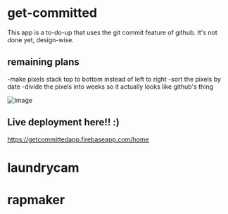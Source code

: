 # get-committed

This app is a to-do-up that uses the git commit feature of github.
It's not done yet, design-wise.

## remaining plans
-make pixels stack top to bottom instead of left to right
-sort the pixels by date
-divide the pixels into weeks so it actually looks like github's thing

  ![Image](https://acalabano.github.io/images/getcommitted.png)

## Live deployment here!! :)
https://getcommittedapp.firebaseapp.com/home
# laundrycam
# rapmaker

